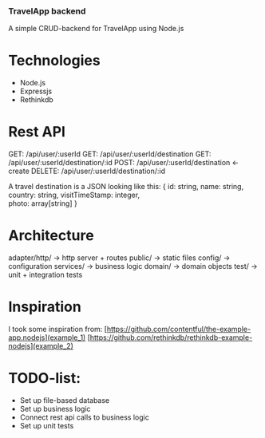 ### TravelApp backend
A simple CRUD-backend for TravelApp using Node.js

# Technologies
- Node.js
- Expressjs
- Rethinkdb

# Rest API
GET: /api/user/:userId
GET: /api/user/:userId/destination
GET: /api/user/:userId/destination/:id
POST: /api/user/:userId/destination <- create
DELETE: /api/user/:userId/destination/:id

A travel destination is a JSON looking like this:
{
  id: string,
  name: string,
  country: string,
  visitTimeStamp: integer,  
  photo: array[string]
}


# Architecture
adapter/http/ -> http server + routes
public/ -> static files
config/ -> configuration
services/ -> business logic
domain/ -> domain objects
test/ -> unit + integration tests

# Inspiration
I took some inspiration from:
[https://github.com/contentful/the-example-app.nodejs](example_1)
[https://github.com/rethinkdb/rethinkdb-example-nodejs](example_2)

# TODO-list:
- Set up file-based database
- Set up business logic
- Connect rest api calls to business logic
- Set up unit tests
